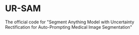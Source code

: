 # UR-SAM
The official code for "Segment Anything Model with Uncertainty Rectification for Auto-Prompting Medical Image Segmentation"
